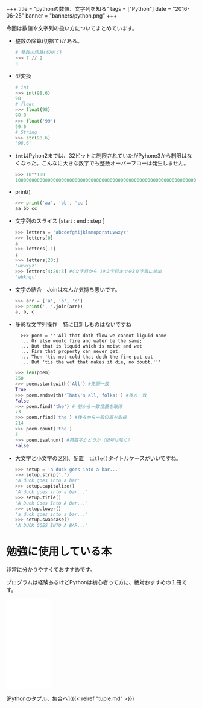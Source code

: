 +++
title = "pythonの数値、文字列を知る"
tags = ["Python"]
date = "2016-06-25"
banner = "banners/python.png"
+++

今回は数値や文字列の扱い方についてまとめています。

<!--more-->

- 整数の除算(切捨て)がある。

    ```python
    # 整数の除算(切捨て)
    >>> 7 // 2
    3
    ```
- 型変換
    ```python
    # int
    >>> int(98.6)
    98
    # float
    >>> float(98)
    98.0
    >>> float('99')
    99.0
    # String
    >>> str(98.6)
    '98.6'
    ```

- `int`はPyhon2までは、32ビットに制限されていたがPyhone3から制限はなくなった。こんなに大きな数字でも整数オーバーフローは発生しません。

    ```python
    >>> 10**100
    10000000000000000000000000000000000000000000000000000000000000000000000000000000000000000000000000000
    ```

- print()
    ```python
    >>> print('aa', 'bb', 'cc')
    aa bb cc
    ```

- 文字列のスライス [start : end : step ]
    ```python
    >>> letters = 'abcdefghijklmnopqrstuvwxyz'
    >>> letters[0]
    a
    >>> letters[-1]
    z
    >>> letters[20:]
    'uvwxyz'
    >>> letters[4:20:3] #4文字目から 19文字目までを3文字毎に抽出
    'ehknqt'
    ```

- 文字の結合　Joinはなんか気持ち悪いです。
    ```python
    >>> arr = ['a', 'b', 'c']
    >>> print(', '.join(arr))
    a, b, c
    ```
- 多彩な文字列操作　特に目新しものはないですね

        >>> poem = '''All that doth flow we cannot liguid name
        ... Or else would fire and water be the same;
        ... But that is liquid which is moist and wet
        ... Fire that property can never get.
        ... Then 'tis not cold that doth the fire put out
        ... But 'tis the wet that makes it die, no doubt.'''

    ```python
    >>> len(poem)
    250
    >>> poem.startswith('All') #先頭一致
    True
    >>> poem.endswith('That\'s all, folks!') #後方一致
    False
    >>> poem.find('the') # 前から一致位置を取得
    73
    >>> poem.rfind('the') #後ろから一致位置を取得
    214
    >>> poem.count('the')
    3
    >>> poem.isalnum() #英数字かどうか（記号は除く）
    False
    ```

- 大文字と小文字の区別、配置　`title()`タイトルケースがいいですね。
    ```python
    >>> setup = 'a duck goes into a bar...'
    >>> setup.strip('.')
    'a duck goes into a bar'
    >>> setup.capitalize()
    'A duck goes into a bar...'
    >>> setup.title()
    'A Duck Goes Into A Bar...'
    >>> setup.lower()
    'a duck goes into a bar...'
    >>> setup.swapcase()
    'A DUCK GOES INTO A BAR...'
    ```

# 勉強に使用している本

非常に分かりやすくておすすめです。

プログラムは経験あるけどPythonは初心者って方に、絶対おすすめの１冊です。

<iframe src="//rcm-fe.amazon-adsystem.com/e/cm?lt1=_blank&bc1=000000&IS2=1&nou=1&bg1=FFFFFF&fc1=000000&lc1=0000FF&t=bmsirato-22&o=9&p=8&l=as1&m=amazon&f=ifr&ref=qf_sp_asin_til&asins=4873117380" style="width:120px;height:240px;" scrolling="no" marginwidth="0" marginheight="0" frameborder="0"></iframe>


[Pythonのタプル、集合へ]({{< relref "tuple.md" >}})
